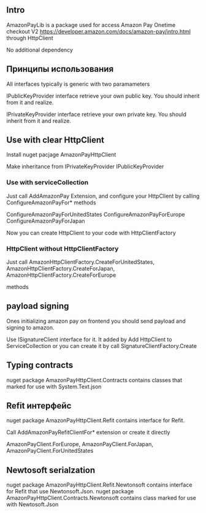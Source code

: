 
## Intro

AmazonPayLib is a package used for access Amazon Pay Onetime checkout V2
https://developer.amazon.com/docs/amazon-pay/intro.html through HttpClient 

No additional dependency


## Принципы использования

All interfaces typically is generic with two paramameters 

IPublicKeyProvider interface retrieve your own public key. 
You should inherit from it and realize.

IPrivateKeyProvider interface retrieve your own private key.
You should inherit from it and realize.


## Use with clear HttpClient

Install nuget pacjage AmazonPayHttpClient

Make inheritance from IPrivateKeyProvider IPublicKeyProvider


### Use with serviceCollection
Just call AddAmazonPay Extension, and configure your HttpClient by  calling
ConfigureAmazonPayFor* methods

ConfigureAmazonPayForUnitedStates
ConfigureAmazonPayForEurope
ConfigureAmazonPayForJapan



Now you can create HttpClient to your code with HttpClientFactory

### HttpClient without HttpClientFactory
Just call
AmazonHttpClientFactory.CreateForUnitedStates,
AmazonHttpClientFactory.CreateForJapan,
AmazonHttpClientFactory.CreateForEurope

methods

## payload signing

Ones initializing amazon pay on frontend you should send payload and signing to amazon.

Use ISignatureClient interface for it. It added by Add HttpClient to ServiceCollection
or you can create it by call SignatureClientFactory.Create


## Typing contracts

nuget package AmazonPayHttpClient.Contracts contains classes that marked for use with System.Text.json 

## Refit интерфейс
nuget package AmazonPayHttpClient.Refit contains interface for Refit.

Call AddAmazonPayRefitClientFor* extension or create it directly

AmazonPayClient.ForEurope,
AmazonPayClient.ForJapan,
AmazonPayClient.ForUnitedStates

## Newtosoft  serialzation

nuget package  AmazonPayHttpClient.Refit.Newtonsoft contains interface for Refit that use Newtonsoft.Json.
nuget package AmazonPayHttpClient.Contracts.Newtonsoft contains class marked for use with Newtosoft.Json





